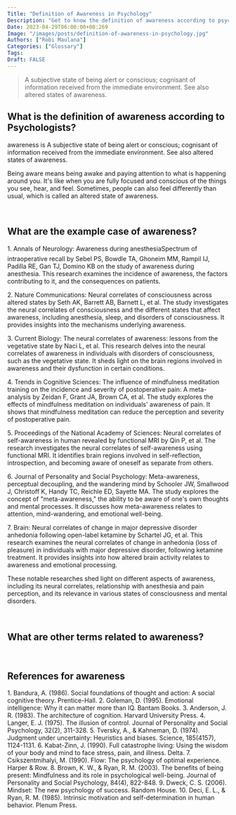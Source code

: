 ```yaml
---
Title: "Definition of Awareness in Psychology"
Description: "Get to know the definition of awareness according to psychologists."
Date: 2023-04-29T06:00:00+00:269
Image: "/images/posts/definition-of-awareness-in-psychology.jpg"
Authors: ["Robi Maulana"]
Categories: ["Glossary"]
Tags: 
Draft: FALSE
---
```





> A subjective state of being alert or conscious; cognisant of information received from the immediate environment. See also altered states of awareness.

## What is the definition of awareness according to Psychologists?

awareness is A subjective state of being alert or conscious; cognisant of information received from the immediate environment. See also altered states of awareness.

Being aware means being awake and paying attention to what is happening around you. It's like when you are fully focused and conscious of the things you see, hear, and feel. Sometimes, people can also feel differently than usual, which is called an altered state of awareness.

 

## What are the example case of awareness?

1\. Annals of Neurology: Awareness during anesthesiaSpectrum of intraoperative recall by Sebel PS, Bowdle TA, Ghoneim MM, Rampil IJ, Padilla RE, Gan TJ, Domino KB on the study of awareness during anesthesia. This research examines the incidence of awareness, the factors contributing to it, and the consequences on patients.

2\. Nature Communications: Neural correlates of consciousness across altered states by Seth AK, Barrett AB, Barnett L, et al. The study investigates the neural correlates of consciousness and the different states that affect awareness, including anesthesia, sleep, and disorders of consciousness. It provides insights into the mechanisms underlying awareness.

3\. Current Biology: The neural correlates of awareness: lessons from the vegetative state by Naci L, et al. This research delves into the neural correlates of awareness in individuals with disorders of consciousness, such as the vegetative state. It sheds light on the brain regions involved in awareness and their dysfunction in certain conditions.

4\. Trends in Cognitive Sciences: The influence of mindfulness meditation training on the incidence and severity of postoperative pain: A meta-analysis by Zeidan F, Grant JA, Brown CA, et al. The study explores the effects of mindfulness meditation on individuals' awareness of pain. It shows that mindfulness meditation can reduce the perception and severity of postoperative pain.

5\. Proceedings of the National Academy of Sciences: Neural correlates of self-awareness in human revealed by functional MRI by Qin P, et al. The research investigates the neural correlates of self-awareness using functional MRI. It identifies brain regions involved in self-reflection, introspection, and becoming aware of oneself as separate from others.

6\. Journal of Personality and Social Psychology: Meta-awareness, perceptual decoupling, and the wandering mind by Schooler JW, Smallwood J, Christoff K, Handy TC, Reichle ED, Sayette MA. The study explores the concept of "meta-awareness," the ability to be aware of one's own thoughts and mental processes. It discusses how meta-awareness relates to attention, mind-wandering, and emotional well-being.

7\. Brain: Neural correlates of change in major depressive disorder anhedonia following open-label ketamine by Schartel JG, et al. This research examines the neural correlates of change in anhedonia (loss of pleasure) in individuals with major depressive disorder, following ketamine treatment. It provides insights into how altered brain activity relates to awareness and emotional processing.

These notable researches shed light on different aspects of awareness, including its neural correlates, relationship with anesthesia and pain perception, and its relevance in various states of consciousness and mental disorders.

 

## What are other terms related to awareness?

 

## References for awareness

1\. Bandura, A. (1986). Social foundations of thought and action: A social cognitive theory. Prentice-Hall. 2. Goleman, D. (1995). Emotional intelligence: Why it can matter more than IQ. Bantam Books. 3. Anderson, J. R. (1983). The architecture of cognition. Harvard University Press. 4. Langer, E. J. (1975). The illusion of control. Journal of Personality and Social Psychology, 32(2), 311-328. 5. Tversky, A., & Kahneman, D. (1974). Judgment under uncertainty: Heuristics and biases. Science, 185(4157), 1124-1131. 6. Kabat-Zinn, J. (1990). Full catastrophe living: Using the wisdom of your body and mind to face stress, pain, and illness. Delta. 7. Csikszentmihalyi, M. (1990). Flow: The psychology of optimal experience. Harper & Row. 8. Brown, K. W., & Ryan, R. M. (2003). The benefits of being present: Mindfulness and its role in psychological well-being. Journal of Personality and Social Psychology, 84(4), 822-848. 9. Dweck, C. S. (2006). Mindset: The new psychology of success. Random House. 10. Deci, E. L., & Ryan, R. M. (1985). Intrinsic motivation and self-determination in human behavior. Plenum Press.
